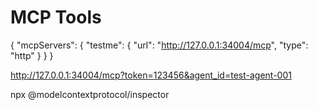 # MCP Tools

{
  "mcpServers": {
    "testme": {
      "url": "http://127.0.0.1:34004/mcp",
      "type": "http"
    }
  }
}

http://127.0.0.1:34004/mcp?token=123456&agent_id=test-agent-001

npx @modelcontextprotocol/inspector